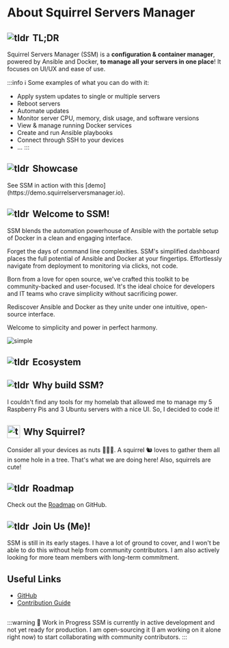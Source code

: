 <script setup>
import Diagram from './components/Diagram.vue'

</script>

# About Squirrel Servers Manager

## <span style="display: flex; align-items: center;"><img src="/about/tldraw.svg" alt="tldr" style="margin-right: 8px;" /> TL;DR</span>
Squirrel Servers Manager (SSM) is a <b>configuration & container manager</b>, powered by Ansible and Docker, **to manage all your servers in one place**! It focuses on UI/UX and ease of use.

:::info ℹ️ Some examples of what you can do with it:
- Apply system updates to single or multiple servers
- Reboot servers
- Automate updates
- Monitor server CPU, memory, disk usage, and software versions
- View & manage running Docker services
- Create and run Ansible playbooks
- Connect through SSH to your devices
- ...
:::

## <span style="display: flex; align-items: center;"><img src="/about/square-star.svg" alt="tldr" style="margin-right: 8px;" />Showcase</span>

<Swiper/>
See SSM in action with this [demo](https://demo.squirrelserversmanager.io).

## <span style="display: flex; align-items: center;"><img src="/about/squarelike.svg" alt="tldr" style="margin-right: 8px;" />Welcome to SSM!</span>

SSM blends the automation powerhouse of Ansible with the portable setup of Docker in a clean and engaging interface.

Forget the days of command line complexities. SSM's simplified dashboard places the full potential of Ansible and Docker at your fingertips. Effortlessly navigate from deployment to monitoring via clicks, not code.

Born from a love for open source, we've crafted this toolkit to be community-backed and user-focused. It's the ideal choice for developers and IT teams who crave simplicity without sacrificing power.

Rediscover Ansible and Docker as they unite under one intuitive, open-source interface.

Welcome to simplicity and power in perfect harmony.

![simple](/about/simple.gif)

## <span style="display: flex; align-items: center;"><img src="/about/ecosystem.svg" alt="tldr" style="margin-right: 8px;" />Ecosystem</span>

<Diagram/>

## <span style="display: flex; align-items: center;"><img src="/about/goal.svg" alt="tldr" style="margin-right: 8px;" /> Why build SSM?</span>

I couldn't find any tools for my homelab that allowed me to manage my 5 Raspberry Pis and 3 Ubuntu servers with a nice UI. So, I decided to code it!

## <span style="display: flex; align-items: center;"><img src="/about/squirrel.svg" height="30px" width="30px" alt="tldr" style="margin-right: 8px;" />Why Squirrel?</span>

Consider all your devices as nuts 🌰🌰🌰. A squirrel 🐿 loves to gather them all in some hole in a tree. That's what we are doing here! Also, squirrels are cute!

## <span style="display: flex; align-items: center;"><img src="/about/arrow-roadmap-solid.svg" alt="tldr" style="margin-right: 8px;" />Roadmap</span>

Check out the [Roadmap](https://github.com/orgs/SquirrelCorporation/projects/2) on GitHub.

## <span style="display: flex; align-items: center;"><img src="/about/handshake-outline-rounded.svg" alt="tldr" style="margin-right: 8px;" /> Join Us (Me)!</span>

SSM is still in its early stages. I have a lot of ground to cover, and I won't be able to do this without help from community contributors. I am also actively looking for more team members with long-term commitment.

## Useful Links

- [GitHub](https://github.com/SquirrelCorporation/SquirrelServersManager/)
- [Contribution Guide](/contribute/)

##

:::warning 🚧 Work in Progress
SSM is currently in active development and not yet ready for production. I am open-sourcing it (I am working on it alone right now) to start collaborating with community contributors.
:::
